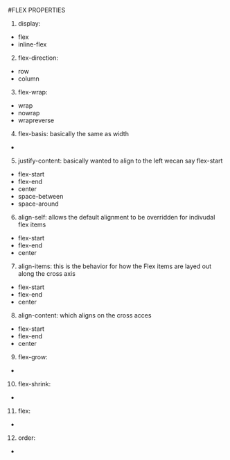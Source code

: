 #FLEX PROPERTIES
1. display:
 - flex
 - inline-flex
2. flex-direction:
 - row
 - column
3. flex-wrap:
 - wrap
 - nowrap
 - wrapreverse
4. flex-basis: basically the same as width
 - <length>
5. justify-content: basically wanted to align to the left wecan say flex-start
 - flex-start
 - flex-end
 - center
 - space-between
 - space-around
6. align-self: allows the default alignment to be overridden for indivudal flex items
 - flex-start
 - flex-end
 - center
7. align-items: this is the behavior for how the Flex items are layed out along the cross axis
 - flex-start
 - flex-end
 - center
8. align-content: which aligns on the cross acces
 - flex-start
 - flex-end
 - center
9. flex-grow:
 - <number>
10. flex-shrink:
 - <number>
11. flex:
 - <integer>
12. order:
 - <integer>
